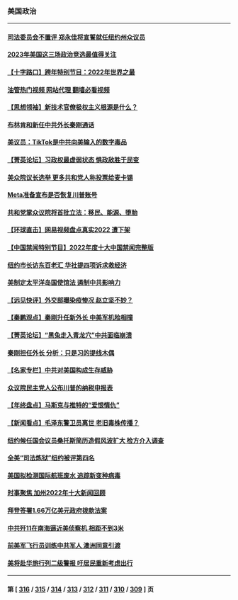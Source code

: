 ### 美国政治
---
#### [司法委员会不置评 郑永佳将宣誓就任纽约州众议员](../../pages/ncid1078159/n13897513.md?01021645) 
#### [2023年美国这三场政治竞选最值得关注](../../pages/ncid1078159/n13897324.md?01021645) 
#### [【十字路口】跨年特别节目：2022年世界之最](../../pages/ncid1078159/n13897103.md?01021645) 
#### [油管热门视频 网站代理 翻墙必看视频](http://138.2.39.72:81/youtube.html?epic-marker?01021645)
#### [【思想领袖】新技术官僚极权主义根源是什么？](../../pages/ncid1078159/n13874820.md?01021645) 
#### [布林肯和新任中共外长秦刚通话](../../pages/ncid1078159/n13897296.md?01021645) 
#### [美议员：TikTok是中共向美输入的数字毒品](../../pages/ncid1078159/n13897306.md?01021645) 
#### [【菁英论坛】习政权最虚弱状态 惧政敌胜于民变](../../pages/ncid1078159/n13897322.md?01021645) 
#### [美众院议长选举 更多共和党人称投票给麦卡锡](../../pages/ncid1078159/n13897271.md?01021645) 
#### [Meta准备宣布是否恢复川普账号](../../pages/ncid1078159/n13897220.md?01021645) 
#### [共和党掌众议院将首批立法：移民、能源、堕胎](../../pages/ncid1078159/n13896596.md?01021645) 
#### [【环球直击】网易视频盘点真实2022 遭下架](../../pages/ncid1078159/n13895678.md?01021645) 
#### [【中国禁闻特别节目】2022年度十大中国禁闻完整版](../../pages/ncid1078159/n13895644.md?01021645) 
#### [纽约市长访东百老汇 华社提四项诉求救经济](../../pages/ncid1078159/n13895912.md?01021645) 
#### [美制定太平洋岛国使馆法 遏制中共影响力](../../pages/ncid1078159/n13895823.md?01021645) 
#### [【远见快评】外交部曝染疫惨况 赵立坚不妙？](../../pages/ncid1078159/n13895840.md?01021645) 
#### [【秦鹏观点】秦刚升任新外长 中美军机险相撞](../../pages/ncid1078159/n13895719.md?01021645) 
#### [【菁英论坛】“黑兔走入青龙穴”中共面临崩溃](../../pages/ncid1078159/n13895575.md?01021645) 
#### [秦刚担任外长 分析：只是习的提线木偶](../../pages/ncid1078159/n13895637.md?01021645) 
#### [【名家专栏】中共对美国构成生存威胁](../../pages/ncid1078159/n13894391.md?01021645) 
#### [众议院民主党人公布川普的纳税申报表](../../pages/ncid1078159/n13895593.md?01021645) 
#### [【年终盘点】马斯克与推特的“爱恨情仇”](../../pages/ncid1078159/n13893800.md?01021645) 
#### [【新闻看点】毛泽东警卫员离世 老旧毒株传播？](../../pages/ncid1078159/n13894728.md?01021645) 
#### [纽约候任国会议员桑托斯简历造假风波扩大 检方介入调查](../../pages/ncid1078159/n13894932.md?01021645) 
#### [全美“司法炼狱”纽约被评第四名](../../pages/ncid1078159/n13894983.md?01021645) 
#### [美国拟检测国际航班废水 追踪新变种病毒](../../pages/ncid1078159/n13895092.md?01021645) 
#### [时事聚焦 加州2022年十大新闻回顾](../../pages/ncid1078159/n13894973.md?01021645) 
#### [拜登签署1.66万亿美元政府拨款法案](../../pages/ncid1078159/n13894915.md?01021645) 
#### [中共歼11在南海逼近美侦察机 相距不到3米](../../pages/ncid1078159/n13894594.md?01021645) 
#### [前美军飞行员训练中共军人 澳洲同意引渡](../../pages/ncid1078159/n13894490.md?01021645) 
#### [美将赴华旅行列二级警报 吁居民重新考虑出行](../../pages/ncid1078159/n13894518.md?01021645) 

---
#### 第 [ [316](./316.md?01021645) / [315](./315.md?01021645) / [314](./314.md?01021645) / [313](./313.md?01021645) / [312](./312.md?01021645) / [311](./311.md?01021645) / [310](./310.md?01021645) / [309](./309.md?01021645) ] 页
